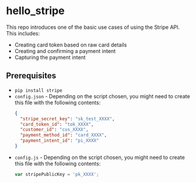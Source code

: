 # hello_stripe

This repo introduces one of the basic use cases of using the Stripe API. This includes:

- Creating card token based on raw card details
- Creating and confirming a payment intent
- Capturing the payment intent

## Prerequisites

- `pip install stripe`
- `config.json` - Depending on the script chosen, you might need to create this file with the following contents:
  ```json
  {
    "stripe_secret_key": "sk_test_XXXX",
    "card_token_id": "tok_XXXX",
    "customer_id": "cus_XXXX",
    "payment_method_id": "card_XXXX",
    "payment_intent_id": "pi_XXXX"
  }
  ```
- `config.js` - Depending on the script chosen, you might need to create this file with the following contents:
  ```js
  var stripePublicKey = 'pk_XXXX';
  ```